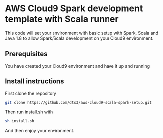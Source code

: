 # AWS Cloud9 Spark development template with Scala runner
This code will set your environment with basic setup with Spark, Scala and Java 1.8 to allow Spark/Scala development on your Cloud9 environment.

## Prerequisites
You have created your Cloud9 environment and have it up and running

## Install instructions
First clone the repository
```bash
git clone https://github.com/dts3/aws-cloud9-scala-spark-setup.git
```
Then run install.sh with

```bash
sh install.sh
```
And then enjoy your environment.
